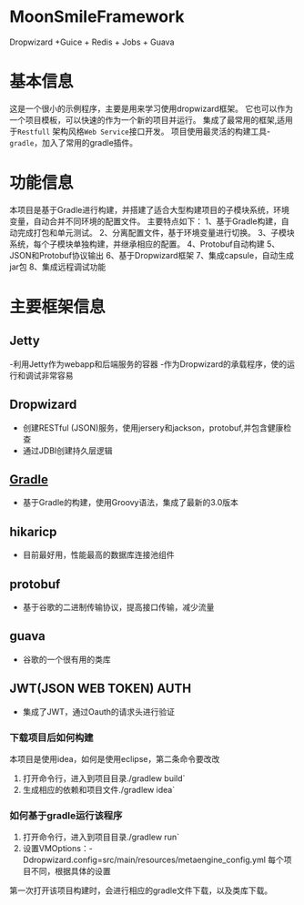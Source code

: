 # MoonSmileFramework
Dropwizard +Guice + Redis + Jobs + Guava

# 基本信息
这是一个很小的示例程序，主要是用来学习使用dropwizard框架。
它也可以作为一个项目模板，可以快速的作为一个新的项目并运行。
集成了最常用的框架,适用于`Restfull` 架构风格`Web Service`接口开发。
项目使用最灵活的构建工具-`gradle`，加入了常用的gradle插件。

# 功能信息

本项目是基于Gradle进行构建，并搭建了适合大型构建项目的子模块系统，环境变量，自动合并不同环境的配置文件。
主要特点如下：
1、基于Gradle构建，自动完成打包和单元测试。
2、分离配置文件，基于环境变量进行切换。
3、子模块系统，每个子模块单独构建，并继承相应的配置。
4、Protobuf自动构建
5、JSON和Protobuf协议输出
6、基于Dropwizard框架
7、集成capsule，自动生成jar包
8、集成远程调试功能

# 主要框架信息

## Jetty
-利用Jetty作为webapp和后端服务的容器
-作为Dropwizard的承载程序，使的运行和调试非常容易

## Dropwizard
- 创建RESTful (JSON)服务，使用jersery和jackson，protobuf,并包含健康检查
- 通过JDBI创建持久层逻辑

## [Gradle](http://www.gradle.org)
- 基于Gradle的构建，使用Groovy语法，集成了最新的3.0版本

## hikaricp
- 目前最好用，性能最高的数据库连接池组件

## protobuf
- 基于谷歌的二进制传输协议，提高接口传输，减少流量

## guava
- 谷歌的一个很有用的类库

## JWT(JSON WEB TOKEN) AUTH
- 集成了JWT，通过Oauth的请求头进行验证

### 下载项目后如何构建
本项目是使用idea，如何是使用eclipse，第二条命令要改改
1. 打开命令行，进入到项目目录./gradlew build`
2. 生成相应的依赖和项目文件./gradlew idea`

### 如何基于gradle运行该程序
1. 打开命令行，进入到项目目录./gradlew run`
2. 设置VMOptions：-Ddropwizard.config=src/main/resources/metaengine_config.yml
每个项目不同，根据具体的设置

第一次打开该项目构建时，会进行相应的gradle文件下载，以及类库下载。


